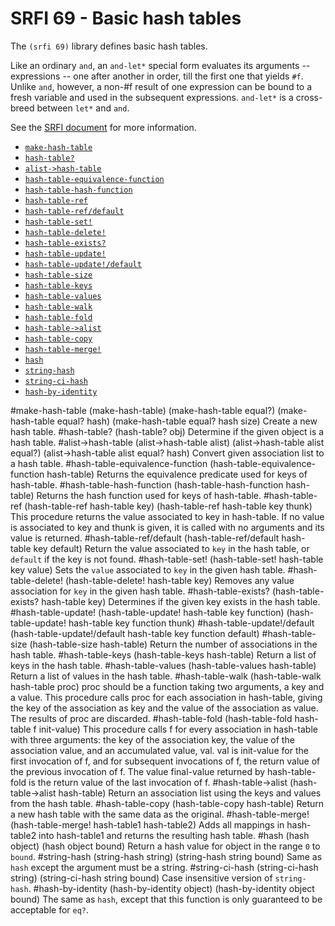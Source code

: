 # SRFI 69 - Basic hash tables

The `(srfi 69)` library defines basic hash tables.

Like an ordinary `and`, an `and-let*` special form evaluates its arguments -- expressions -- one after another in order, till the first one that yields `#f`. Unlike `and`, however, a non-#f result of one expression can be bound to a fresh variable and used in the subsequent expressions. `and-let*` is a cross-breed between `let*` and `and`.

See the [SRFI document](http://srfi.schemers.org/srfi-69/srfi-69.html) for more information.

- [`make-hash-table`](#make-hash-table)
- [`hash-table?`](#hash-table)
- [`alist->hash-table`](#alist-hash-table)
- [`hash-table-equivalence-function`](#hash-table-equivalence-function)
- [`hash-table-hash-function`](#hash-table-hash-function)
- [`hash-table-ref`](#hash-table-ref)
- [`hash-table-ref/default`](#hash-table-refdefault)
- [`hash-table-set!`](#hash-table-set)
- [`hash-table-delete!`](#hash-table-delete)
- [`hash-table-exists?`](#hash-table-exists)
- [`hash-table-update!`](#hash-table-update)
- [`hash-table-update!/default`](#hash-table-updatedefault)
- [`hash-table-size`](#hash-table-size)
- [`hash-table-keys`](#hash-table-keys)
- [`hash-table-values`](#hash-table-values)
- [`hash-table-walk`](#hash-table-walk)
- [`hash-table-fold`](#hash-table-fold)
- [`hash-table->alist`](#hash-table-alist)
- [`hash-table-copy`](#hash-table-copy)
- [`hash-table-merge!`](#hash-table-merge)
- [`hash`](#hash)
- [`string-hash`](#string-hash)
- [`string-ci-hash`](#string-ci-hash)
- [`hash-by-identity`](#hash-by-identity)

#make-hash-table
    (make-hash-table)
    (make-hash-table equal?)
    (make-hash-table equal? hash)
    (make-hash-table equal? hash size)
Create a new hash table.
#hash-table?
    (hash-table? obj)
Determine if the given object is a hash table.
#alist->hash-table
    (alist->hash-table alist)
    (alist->hash-table alist equal?)
    (alist->hash-table alist equal? hash)
Convert given association list to a hash table.
#hash-table-equivalence-function
    (hash-table-equivalence-function hash-table)
Returns the equivalence predicate used for keys of hash-table.
#hash-table-hash-function
    (hash-table-hash-function hash-table)
Returns the hash function used for keys of hash-table.
#hash-table-ref
    (hash-table-ref hash-table key)
    (hash-table-ref hash-table key thunk)
This procedure returns the value associated to key in hash-table. If no value is associated to key and thunk is given, it is called with no arguments and its value is returned.
#hash-table-ref/default
    (hash-table-ref/default hash-table key default)
Return the value associated to `key` in the hash table, or `default` if the key is not found.
#hash-table-set!
    (hash-table-set! hash-table key value)
Sets the `value` associated to `key` in the given hash table.
#hash-table-delete!
    (hash-table-delete! hash-table key)
Removes any value association for `key` in the given hash table.
#hash-table-exists?
    (hash-table-exists? hash-table key)
Determines if the given key exists in the hash table.
#hash-table-update!
    (hash-table-update! hash-table key function)
    (hash-table-update! hash-table key function thunk)
#hash-table-update!/default
    (hash-table-update!/default hash-table key function default)
#hash-table-size
    (hash-table-size hash-table)
Return the number of associations in the hash table.
#hash-table-keys
    (hash-table-keys hash-table)
Return a list of keys in the hash table.
#hash-table-values
    (hash-table-values hash-table)
Return a list of values in the hash table.
#hash-table-walk
    (hash-table-walk hash-table proc)
proc should be a function taking two arguments, a key and a value. This procedure calls proc for each association in hash-table, giving the key of the association as key and the value of the association as value. The results of proc are discarded. 
#hash-table-fold
    (hash-table-fold hash-table f init-value)
This procedure calls f for every association in hash-table with three arguments: the key of the association key, the value of the association value, and an accumulated value, val. val is init-value for the first invocation of f, and for subsequent invocations of f, the return value of the previous invocation of f. The value final-value returned by hash-table-fold is the return value of the last invocation of f.
#hash-table->alist
    (hash-table->alist hash-table)
Return an association list using the keys and values from the hash table.
#hash-table-copy
    (hash-table-copy hash-table)
Return a new hash table with the same data as the original.
#hash-table-merge!
    (hash-table-merge! hash-table1 hash-table2)
Adds all mappings in hash-table2 into hash-table1 and returns the resulting hash table. 
#hash
    (hash object)
    (hash object bound)
Return a hash value for object in the range `0` to `bound`.
#string-hash
    (string-hash string)
    (string-hash string bound)
Same as `hash` except the argument must be a string.
#string-ci-hash
    (string-ci-hash string)
    (string-ci-hash string bound)
Case insensitive version of `string-hash`.
#hash-by-identity
    (hash-by-identity object)
    (hash-by-identity object bound)
The same as `hash`, except that this function is only guaranteed to be acceptable for `eq?`.

